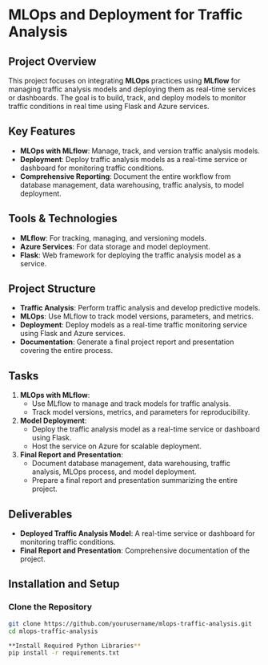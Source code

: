 # MLOps and Deployment for Traffic Analysis

## Project Overview
This project focuses on integrating **MLOps** practices using **MLflow** for managing traffic analysis models and deploying them as real-time services or dashboards. The goal is to build, track, and deploy models to monitor traffic conditions in real time using Flask and Azure services.

## Key Features
- **MLOps with MLflow**: Manage, track, and version traffic analysis models.
- **Deployment**: Deploy traffic analysis models as a real-time service or dashboard for monitoring traffic conditions.
- **Comprehensive Reporting**: Document the entire workflow from database management, data warehousing, traffic analysis, to model deployment.

## Tools & Technologies
- **MLflow**: For tracking, managing, and versioning models.
- **Azure Services**: For data storage and model deployment.
- **Flask**: Web framework for deploying the traffic analysis model as a service.
  
## Project Structure
- **Traffic Analysis**: Perform traffic analysis and develop predictive models.
- **MLOps**: Use MLflow to track model versions, parameters, and metrics.
- **Deployment**: Deploy models as a real-time traffic monitoring service using Flask and Azure services.
- **Documentation**: Generate a final project report and presentation covering the entire process.

## Tasks
1. **MLOps with MLflow**:
   - Use MLflow to manage and track models for traffic analysis.
   - Track model versions, metrics, and parameters for reproducibility.
2. **Model Deployment**:
   - Deploy the traffic analysis model as a real-time service or dashboard using Flask.
   - Host the service on Azure for scalable deployment.
3. **Final Report and Presentation**:
   - Document database management, data warehousing, traffic analysis, MLOps process, and model deployment.
   - Prepare a final report and presentation summarizing the entire project.

## Deliverables
- **Deployed Traffic Analysis Model**: A real-time service or dashboard for monitoring traffic conditions.
- **Final Report and Presentation**: Comprehensive documentation of the project.

## Installation and Setup

### Clone the Repository
```bash
git clone https://github.com/yourusername/mlops-traffic-analysis.git
cd mlops-traffic-analysis

**Install Required Python Libraries**
pip install -r requirements.txt
